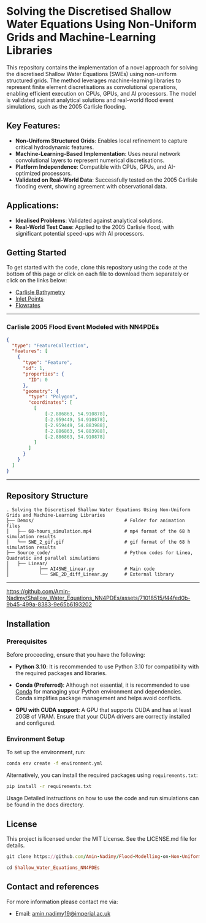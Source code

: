 # Solving the Discretised Shallow Water Equations Using Non-Uniform Grids and Machine-Learning Libraries
This repository contains the implementation of a novel approach for solving the discretised Shallow Water Equations (SWEs) using non-uniform structured grids. The method leverages machine-learning libraries to represent finite element discretisations as convolutional operations, enabling efficient execution on CPUs, GPUs, and AI processors. The model is validated against analytical solutions and real-world flood event simulations, such as the 2005 Carlisle flooding.

## Key Features:
- **Non-Uniform Structured Grids**: Enables local refinement to capture critical hydrodynamic features.
- **Machine-Learning-Based Implementation**: Uses neural network convolutional layers to represent numerical discretisations.
- **Platform Independence**: Compatible with CPUs, GPUs, and AI-optimized processors.
- **Validated on Real-World Data**: Successfully tested on the 2005 Carlisle flooding event, showing agreement with observational data.

## Applications:
- **Idealised Problems**: Validated against analytical solutions.
- **Real-World Test Case**: Applied to the 2005 Carlisle flood, with significant potential speed-ups with AI processors.

## Getting Started
To get started with the code, clone this repository using the code at the bottom of this page or click on each file to download them separately or click on the links below:
- [Carlisle Bathymetry](https://github.com/Amin-Nadimy/Shallow_Water_Equations_NN4PDEs/blob/main/carlisle-5m.dem.raw)
- [Inlet Points](https://github.com/Amin-Nadimy/Shallow_Water_Equations_NN4PDEs/blob/main/carlisle.bci)
- [Flowrates](https://github.com/Amin-Nadimy/Shallow_Water_Equations_NN4PDEs/blob/main/flowrates.csv)
---
### Carlisle 2005 Flood Event Modeled with NN4PDEs
```geojson
{
  "type": "FeatureCollection",
  "features": [
    {
      "type": "Feature",
      "id": 1,
      "properties": {
        "ID": 0
      },
      "geometry": {
        "type": "Polygon",
        "coordinates": [
          [
              [-2.886863, 54.910878],
              [-2.959449, 54.910878],
              [-2.959449, 54.883988],
              [-2.886863, 54.883988],
              [-2.886863, 54.910878]
          ]
        ]
      }
    }
  ]
}
```

<!-- <img src="https://github.com/Amin-Nadimy/Flood-Modelling-on-Non-Uniform-Grids/blob/main/Demo/flexible_L.png" width="512" /> -->


---
## Repository Structure
```plaintext
. Solving the Discretised Shallow Water Equations Using Non-Uniform Grids and Machine-Learning Libraries
├── Demos/                                 # Folder for animation files
│   ├── 68-hours_simulation.mp4            # mp4 format of the 68 h simulation results
│   └── SWE_2_gif.gif                      # gif format of the 68 h simulation results
├── Source_code/                           # Python codes for Linea, Quadratic and parallel simulations
│   ├── Linear/                     
│           ├── AI4SWE_Linear.py           # Main code
│           └── SWE_2D_diff_Linear.py      # External library
```
---

https://github.com/Amin-Nadimy/Shallow_Water_Equations_NN4PDEs/assets/71018515/f44fed0b-9b45-499a-8383-9e65b6193202

## Installation

### Prerequisites

Before proceeding, ensure that you have the following:

- **Python 3.10**: It is recommended to use Python 3.10 for compatibility with the required packages and libraries.

- **Conda (Preferred)**: Although not essential, it is recommended to use [Conda](https://docs.conda.io/projects/conda/en/latest/user-guide/install/index.html) for managing your Python environment and dependencies. Conda simplifies package management and helps avoid conflicts.

- **GPU with CUDA support**: A GPU that supports CUDA and has at least 20GB of VRAM. Ensure that your CUDA drivers are correctly installed and configured.

### Environment Setup

To set up the environment, run:

```bash
conda env create -f environment.yml
```

Alternatively, you can install the required packages using `requirements.txt`:

```bash
pip install -r requirements.txt
```

Usage
Detailed instructions on how to use the code and run simulations can be found in the docs directory.

## License
This project is licensed under the MIT License. See the LICENSE.md file for details.

```ruby
git clone https://github.com/Amin-Nadimy/Flood-Modelling-on-Non-Uniform-Grids.git
```
```ruby
cd Shallow_Water_Equations_NN4PDEs
```

## Contact and references
For more information please contact me via:
- Email: amin.nadimy19@imperial.ac.uk
